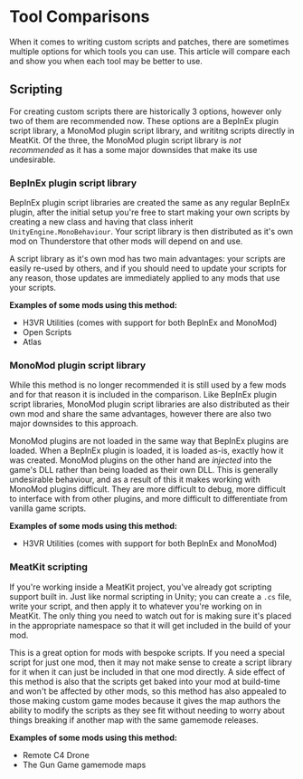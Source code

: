 # Tool Comparisons
When it comes to writing custom scripts and patches, there are sometimes multiple options for which tools you can use. This article will compare each and show you when each tool may be better to use.

## Scripting
For creating custom scripts there are historically 3 options, however only two of them are recommended now. These options are a BepInEx plugin script library, a MonoMod plugin script library, and writitng scripts directly in MeatKit. Of the three, the MonoMod plugin script library is _not recommended_ as it has a some major downsides that make its use undesirable. 

### BepInEx plugin script library
BepInEx plugin script libraries are created the same as any regular BepInEx plugin, after the initial setup you're free to start making your own scripts by creating a new class and having that class inherit `UnityEngine.MonoBehaviour`. Your script library is then distributed as it's own mod on Thunderstore that other mods will depend on and use.

A script library as it's own mod has two main advantages: your scripts are easily re-used by others, and if you should need to update your scripts for any reason, those updates are immediately applied to any mods that use your scripts.

**Examples of some mods using this method:**
* H3VR Utilities (comes with support for both BepInEx and MonoMod)
* Open Scripts
* Atlas

### MonoMod plugin script library
While this method is no longer recommended it is still used by a few mods and for that reason it is included in the comparison. Like BepInEx plugin script libraries, MonoMod plugin script libraries are also distributed as their own mod and share the same advantages, however there are also two major downsides to this approach.

MonoMod plugins are not loaded in the same way that BepInEx plugins are loaded. When a BepInEx plugin is loaded, it is loaded as-is, exactly how it was created. MonoMod plugins on the other hand are _injected_ into the game's DLL rather than being loaded as their own DLL. This is generally undesirable behaviour, and as a result of this it makes working with MonoMod plugins difficult. They are more difficult to debug, more difficult to interface with from other plugins, and more difficult to differentiate from vanilla game scripts.

**Examples of some mods using this method:**
* H3VR Utilities (comes with support for both BepInEx and MonoMod)

### MeatKit scripting
If you're working inside a MeatKit project, you've already got scripting support built in. Just like normal scripting in Unity; you can create a `.cs` file, write your script, and then apply it to whatever you're working on in MeatKit. The only thing you need to watch out for is making sure it's placed in the appropriate namespace so that it will get included in the build of your mod.

This is a great option for mods with bespoke scripts. If you need a special script for just one mod, then it may not make sense to create a script library for it when it can just be included in that one mod directly. A side effect of this method is also that the scripts get baked into your mod at build-time and won't be affected by other mods, so this method has also appealed to those making custom game modes because it gives the map authors the ability to modify the scripts as they see fit without needing to worry about things breaking if another map with the same gamemode releases.

**Examples of some mods using this method:**
* Remote C4 Drone
* The Gun Game gamemode maps
